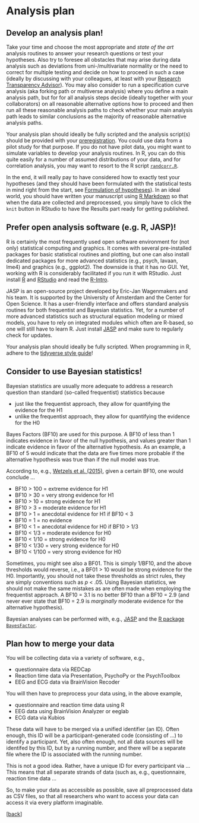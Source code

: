 # Analysis plan

## Develop an analysis plan! 

Take your time and choose the most appropriate and *state of the art* analysis routines to answer your research questions or test your hypotheses. Also try to foresee all obstacles that may arise during data analysis such as deviations from uni-/multivariate normality or the need to correct for multiple testing and decide on how to proceed in such a case (ideally by discussing with your colleagues, at least with your [Research Transparency Advisor](01_Research_question.md/#Research-transparency-advisor)). You may also consider to run a specification curve analysis (aka forking path or multiverse analysis)<!--add Wiki entry --> where you define a main analysis path, but for for all analysis steps decide (ideally together with your collaborators) on all reasonable alternative options how to proceed and then run all these reasonable analysis paths to check whether your main analysis path leads to similar conclusions as the majority of reasonable alternative analysis paths.

Your analysis plan should ideally be fully scripted and the analysis script(s) should be provided with your [preregistration](09_Preregistration.md). You could use data from a pilot study for that purpose. If you do not have pilot data, you might want to simulate variables to develop your analysis routines. In R, you can do this quite easily for a number of assumed distributions of your data, and for correlation analysis, you may want to resort to the R script [`randcorr.R`](https://github.com/alex-strobel/DPP-LabManual/blob/main/Functions/randcorr.R). 

In the end, it will really pay to have considered how to exactly test your hypotheses (and they should have been formulated with the statistical tests in mind right from the start, see [Formulation of hypotheses](01_Research_question.md/#Formulation-of-hypotheses)). In an ideal world, you should have written your manuscript using [R Markdown](https://github.com/alex-strobel/DPP-LabManual/wiki/R-Markdown) so that when the data are collected and preprocessed, you simply have to click the `knit` button in RStudio to have the Results part ready for getting published.   

## Prefer open analysis software (e.g. R, JASP)!

R is certainly the most frequently used open software environment for (not only) statistical computing and graphics. It comes with several pre-installed packages for basic statistical routines and plotting, but one can also install dedicated packages for more advanced statistics (e.g., psych, lavaan, lme4) and graphics (e.g., ggplot2). The downside is that it has no GUI. Yet, working with R is considerably facilitated if you run it with RStudio. Just install [R](https://www.r-project.org) and [RStudio](https://www.rstudio.com) and read the [R-Intro](https://cran.r-project.org/manuals.html).

JASP is an open-source project developed by Eric-Jan Wagenmakers and his team. It is supported by the University of Amsterdam and the Center for Open Science. It has a user-friendly interface and offers standard analysis routines for both frequentist and Bayesian statistics. Yet, for a number of more advanced statistics such as structural equation modeling or mixed models, you have to rely on integrated modules which often are R-based, so one will still have to learn R. Just install [JASP](https://jasp-stats.org) and make sure to regularly check for updates.

Your analysis plan should ideally be fully scripted. When programming in R, adhere to the [tidyverse style guide](https://github.com/alex-strobel/DPP-LabManual/wiki/R-programming-style-guide)!

## Consider to use Bayesian statistics!

Bayesian statistics are usually more adequate to address a research question than standard (so-called frequentist) statistics because 

- just like the frequentist approach, they allow for quantifying the evidence for the H1 
- unlike the frequentist approach, they allow for quantifying the evidence for the H0

Bayes Factors (BF10) are used for this purpose. A BF10 of less than 1 indicates evidence in favor of the null hypothesis, and values greater than 1 indicate evidence in favor of the alternative hypothesis. As an example, a BF10 of 5 would indicate that the data are five times more probable if the alternative hypothesis was true than if the null model was true.

According to, e.g., [Wetzels et al. (2015)](https://doi.org/10.1002/9781118625392.wbecp453), given a certain BF10, one would conclude …

- BF10 > 100   = extreme evidence for H1
- BF10 > 30    = very strong evidence for H1
- BF10 > 10    = strong evidence for H1
- BF10 > 3 	   = moderate evidence for H1
- BF10 > 1	   = anecdotal evidence for H1 if BF10 < 3 
- BF10 = 1	   = no evidence
- BF10 < 1	   = anecdotal evidence for H0 if BF10 > 1/3
- BF10 < 1/3	 = moderate evidence for H0
- BF10 < 1/10  = strong evidence for H0
- BF10 < 1/30  = very strong evidence for H0
- BF10 < 1/100 = very strong evidence for H0

Sometimes, you might see also a BF01. This is simply 1/BF10, and the above thresholds would reverse, i.e., a BF01 > 10 would be strong evidence for the H0. 
Importantly, you should not take these thresholds as strict rules, they are simply conventions such as *p* < .05. Using Bayesian statistics, we should not make the same mistakes as are often made when employing the frequentist approach. A BF10 = 3.1 is no better BF10 than a BF10 = 2.9 (and never ever state that BF10 = 2.9 is *marginally* moderate evidence for the alternative hypothesis).   

Bayesian analyses can be performed with, e.g., [JASP](https://jasp-stats.org) and the [R package `BayesFactor`](https://github.com/alex-strobel/DPP-LabManual/wiki/R-package-BayesFactor).

## Plan how to merge your data

You will be collecting data via a variety of software, e.g.,

- questionnaire data via REDCap
- Reaction time data via Presentation, PsychoPy or the PsychToolbox
- EEG and ECG data via BrainVision Recoder

You will then have to preprocess your data using, in the above example,

- questionnaire and reaction time data using R
- EEG data using BrainVision Analyzer or eeglab 
- ECG data via Kubios

These data will have to be merged via a unified identifier (an ID). Often enough, this ID will be a participant-generated code (consisting of ...) to identify a participant. Yet, also often enough, not all data sources will be identifed by this ID, but by a running number, and there will be a separate file where the ID is associated with the running number.

This is not a good idea. Rather, have a unique ID for every participant via ... <!-- ZEP? pls someone elaborate on that, I have no clue -->
This means that all separate strands of data (such as, e.g., questionnaire, reaction time  data ...

So, to make your data as accessible as possible, save all preprocessed data as CSV files, so that all researchers who want to access your data can access it via every platform imaginable.

[[back](00_How_to_organize_a_research_project.md#organization-of-this-manual)]

